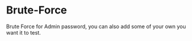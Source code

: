 # Brute-Force
Brute Force for Admin password, you can also add some of your own you want it to test.
